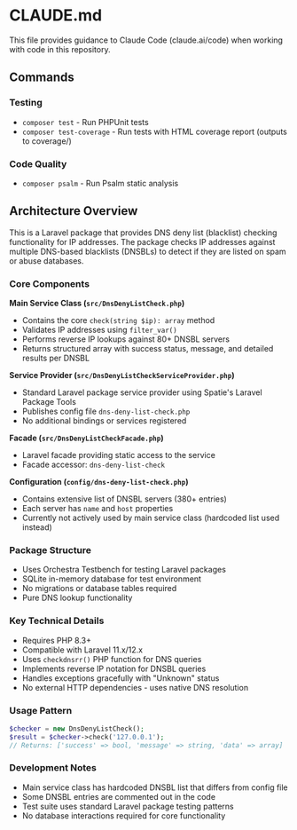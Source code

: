 # CLAUDE.md

This file provides guidance to Claude Code (claude.ai/code) when working with code in this repository.

## Commands

### Testing
- `composer test` - Run PHPUnit tests
- `composer test-coverage` - Run tests with HTML coverage report (outputs to coverage/)

### Code Quality  
- `composer psalm` - Run Psalm static analysis

## Architecture Overview

This is a Laravel package that provides DNS deny list (blacklist) checking functionality for IP addresses. The package checks IP addresses against multiple DNS-based blacklists (DNSBLs) to detect if they are listed on spam or abuse databases.

### Core Components

**Main Service Class (`src/DnsDenyListCheck.php`)**
- Contains the core `check(string $ip): array` method
- Validates IP addresses using `filter_var()`
- Performs reverse IP lookups against 80+ DNSBL servers
- Returns structured array with success status, message, and detailed results per DNSBL

**Service Provider (`src/DnsDenyListCheckServiceProvider.php`)**
- Standard Laravel package service provider using Spatie's Laravel Package Tools
- Publishes config file `dns-deny-list-check.php`
- No additional bindings or services registered

**Facade (`src/DnsDenyListCheckFacade.php`)**
- Laravel facade providing static access to the service
- Facade accessor: `dns-deny-list-check`

**Configuration (`config/dns-deny-list-check.php`)**
- Contains extensive list of DNSBL servers (380+ entries)
- Each server has `name` and `host` properties
- Currently not actively used by main service class (hardcoded list used instead)

### Package Structure
- Uses Orchestra Testbench for testing Laravel packages
- SQLite in-memory database for test environment
- No migrations or database tables required
- Pure DNS lookup functionality

### Key Technical Details
- Requires PHP 8.3+
- Compatible with Laravel 11.x/12.x
- Uses `checkdnsrr()` PHP function for DNS queries
- Implements reverse IP notation for DNSBL queries
- Handles exceptions gracefully with "Unknown" status
- No external HTTP dependencies - uses native DNS resolution

### Usage Pattern
```php
$checker = new DnsDenyListCheck();
$result = $checker->check('127.0.0.1');
// Returns: ['success' => bool, 'message' => string, 'data' => array]
```

### Development Notes
- Main service class has hardcoded DNSBL list that differs from config file
- Some DNSBL entries are commented out in the code
- Test suite uses standard Laravel package testing patterns
- No database interactions required for core functionality